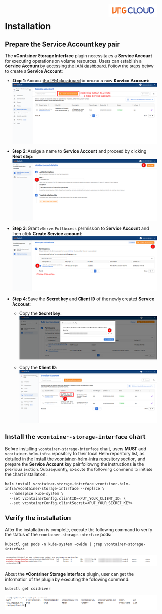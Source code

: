 <div style="float: right;"><img src="../../images/01.png" width="160px" /></div><br>


# Installation
## Prepare the Service Account key pair
The **vContainer Storage Interface** plugin necessitates a **Service Account** for executing operations on volume resources. Users can establish a **Service Account** by accessing [the IAM dashboard](https://hcm-3.console.vngcloud.vn/iam/service-accounts). Follow the steps below to create a **Service Account**:
- **Step 1**: Access [the IAM dashboard](https://hcm-3.console.vngcloud.vn/iam/service-accounts) to create a new **Service Account**:<br>
  ![](./../../images/02.1.png)

- **Step 2**: Assign a name to **Service Account** and proceed by clicking **Next step**:<br>
  ![](./../../images/03.1.png)

- **Step 3**: Grant `vServerFullAccess` permission to **Service Account** and then click **Create Service account**:<br>
  ![](./../../images/04.1.png)

- **Step 4**: Save the **Secret key** and **Client ID** of the newly created **Service Account**:
  - Copy the **Secret key**:<br>
    ![](./../../images/05.png)

  - Copy the **Client ID**:<br>
    ![](./../../images/06.1.png)

## Install the `vcontainer-storage-interface` chart
Before installing `vcontainer-storage-interface` chart, users **MUST** add `vcontainer-helm-infra` repository to their local Helm repository list, as detailed in the [Install the vcontainer-helm-infra repository](./../../index.md#install-the-vcontainer-helm-infra-repository) section, and prepare the **Service Account** key pair following the instructions in the previous section. Subsequently, execute the following command to initiate the chart installation:
```bash=
helm install vcontainer-storage-interface vcontainer-helm-infra/vcontainer-storage-interface --replace \
  --namespace kube-system \
  --set vcontainerConfig.clientID=<PUT_YOUR_CLIENT_ID> \
  --set vcontainerConfig.clientSecret=<PUT_YOUR_SECRET_KEY>
```

## Verify the installation
After the installation is complete, execute the following command to verify the status of the `vcontainer-storage-interface` pods:
```bash=
kubectl get pods -n kube-system -owide | grep vcontainer-storage-interface
```
  ![](./../../images/10.png)

About the **vContainer Storage Interface** plugin, user can get the information of the plugin by executing the following command:
```bash=
kubectl get csidriver
```
  ![](./../../images/09.png)
